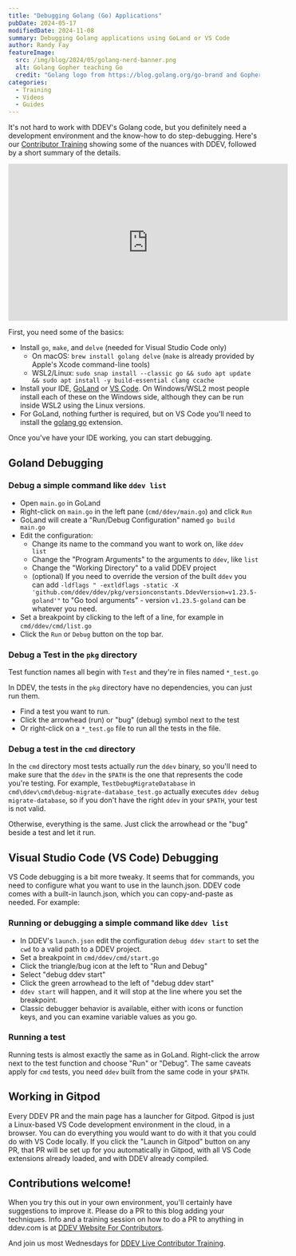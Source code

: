 ```yaml
---
title: "Debugging Golang (Go) Applications"
pubDate: 2024-05-17
modifiedDate: 2024-11-08
summary: Debugging Golang applications using GoLand or VS Code
author: Randy Fay
featureImage:
  src: /img/blog/2024/05/golang-nerd-banner.png
  alt: Golang Gopher teaching Go
  credit: "Golang logo from https://blog.golang.org/go-brand and Gopher Nerd by Nats Romanova, https://github.com/GolangUA/gopher-logos/blob/master/README.md"
categories:
  - Training
  - Videos
  - Guides
---
```


It's not hard to work with DDEV's Golang code, but you definitely need a development environment and the know-how to do step-debugging. Here's our [Contributor Training](contributor-training.md) showing some of the nuances with DDEV, followed by a short summary of the details.

<div class="video-container">
<iframe width="560" height="315" src="https://www.youtube.com/embed/E-AEzC1p76E?si=XYP23HYcxgqiJ2_M" title="YouTube video player" frameborder="0" allow="accelerometer; autoplay; clipboard-write; encrypted-media; gyroscope; picture-in-picture; web-share" referrerpolicy="strict-origin-when-cross-origin" allowfullscreen></iframe>
</div>

First, you need some of the basics:

- Install `go`, `make`, and `delve` (needed for Visual Studio Code only)
  - On macOS: `brew install golang delve` (`make` is already provided by Apple's Xcode command-line tools)
  - WSL2/Linux: `sudo snap install --classic go && sudo apt update && sudo apt install -y build-essential clang ccache`
- Install your IDE, [GoLand](https://www.jetbrains.com/go/) or [VS Code](https://code.visualstudio.com/). On Windows/WSL2 most people install each of these on the Windows side, although they can be run inside WSL2 using the Linux versions.
- For GoLand, nothing further is required, but on VS Code you'll need to install the [golang go](https://marketplace.visualstudio.com/items?itemName=golang.go) extension.

Once you've have your IDE working, you can start debugging.

## Goland Debugging

### Debug a simple command like `ddev list`

- Open `main.go` in GoLand
- Right-click on `main.go` in the left pane (`cmd/ddev/main.go`) and click `Run`
- GoLand will create a "Run/Debug Configuration" named `go build main.go`
- Edit the configuration:
  - Change its name to the command you want to work on, like `ddev list`
  - Change the "Program Arguments" to the arguments to `ddev`, like `list`
  - Change the "Working Directory" to a valid DDEV project
  - (optional) If you need to override the version of the built `ddev` you can add `-ldflags " -extldflags -static -X 'github.com/ddev/ddev/pkg/versionconstants.DdevVersion=v1.23.5-goland'"` to "Go tool arguments" - version `v1.23.5-goland` can be whatever you need.
- Set a breakpoint by clicking to the left of a line, for example in `cmd/ddev/cmd/list.go`
- Click the `Run` or `Debug` button on the top bar.

### Debug a Test in the `pkg` directory

Test function names all begin with `Test` and they're in files named `*_test.go`

In DDEV, the tests in the `pkg` directory have no dependencies, you can just run them.

- Find a test you want to run.
- Click the arrowhead (run) or "bug" (debug) symbol next to the test
- Or right-click on a `*_test.go` file to run all the tests in the file.

### Debug a test in the `cmd` directory

In the `cmd` directory most tests actually _run_ the `ddev` binary, so you'll need to make sure that the `ddev` in the `$PATH` is the one that represents the code you're testing. For example, `TestDebugMigrateDatabase` in `cmd\ddev\cmd\debug-migrate-database_test.go` actually executes `ddev debug migrate-database`, so if you don't have the right `ddev` in your `$PATH`, your test is not valid.

Otherwise, everything is the same. Just click the arrowhead or the "bug" beside a test and let it run.

## Visual Studio Code (VS Code) Debugging

VS Code debugging is a bit more tweaky. It seems that for commands, you need to configure what you want to use in the launch.json. DDEV code comes with a built-in launch.json, which you can copy-and-paste as needed. For example:

### Running or debugging a simple command like `ddev list`

- In DDEV's `launch.json` edit the configuration `debug ddev start` to set the `cwd` to a valid path to a DDEV project.
- Set a breakpoint in `cmd/ddev/cmd/start.go`
- Click the triangle/bug icon at the left to "Run and Debug"
- Select "debug ddev start"
- Click the green arrowhead to the left of "debug ddev start"
- `ddev start` will happen, and it will stop at the line where you set the breakpoint.
- Classic debugger behavior is available, either with icons or function keys, and you can examine variable values as you go.

### Running a test

Running tests is almost exactly the same as in GoLand. Right-click the arrow next to the test function and choose "Run" or "Debug". The same caveats apply for `cmd` tests, you need `ddev` built from the same code in your `$PATH`.

## Working in Gitpod

Every DDEV PR and the main page has a launcher for Gitpod. Gitpod is just a Linux-based VS Code development environment in the cloud, in a browser. You can do everything you would want to do with it that you could do with VS Code locally. If you click the "Launch in Gitpod" button on any PR, that PR will be set up for you automatically in Gitpod, with all VS Code extensions already loaded, and with DDEV already compiled.

## Contributions welcome!

When you try this out in your own environment, you'll certainly have suggestions to improve it. Please do a PR to this blog adding your techniques. Info and a training session on how to do a PR to anything in ddev.com is at [DDEV Website For Contributors](ddev-website-for-contributors.md).

And join us most Wednesdays for [DDEV Live Contributor Training](contributor-training.md).
